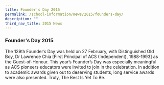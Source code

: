 ```yaml
---
title: Founder's Day 2015
permalink: /school-information/news/2015/founders-day/
description: ""
third_nav_title: 2015 News
---
```

### **Founder's Day 2015**
The 129th Founder’s Day was held on 27 February, with Distinguished Old Boy, Dr Lawrence Chia \[First Principal of ACS (Independent), 1988-1993\] as the Guest-of-Honour. This year’s Founder’s Day was especially meaningful as ACS pioneers educators were invited to join in the celebration. In addition to academic awards given out to deserving students, long service awards were also presented. Truly, The Best Is Yet To Be.